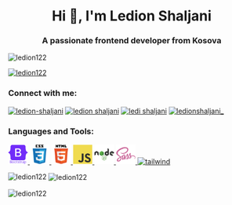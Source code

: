 <h1 align="center">Hi 👋, I'm Ledion Shaljani</h1>
<h3 align="center">A passionate frontend developer from Kosova</h3>

<p align="left"> <img src="https://komarev.com/ghpvc/?username=ledion122&label=Profile%20views&color=0e75b6&style=flat" alt="ledion122" /> </p>

<p align="left"> <a href="https://github.com/ryo-ma/github-profile-trophy"><img src="https://github-profile-trophy.vercel.app/?username=ledion122" alt="ledion122" /></a> </p>

<h3 align="left">Connect with me:</h3>
<p align="left">
<a href="https://codepen.io/ledion-shaljani" target="blank"><img align="center" src="https://raw.githubusercontent.com/rahuldkjain/github-profile-readme-generator/master/src/images/icons/Social/codepen.svg" alt="ledion-shaljani" height="30" width="40" /></a>
<a href="https://linkedin.com/in/ledion shaljani" target="blank"><img align="center" src="https://raw.githubusercontent.com/rahuldkjain/github-profile-readme-generator/master/src/images/icons/Social/linked-in-alt.svg" alt="ledion shaljani" height="30" width="40" /></a>
<a href="https://fb.com/ledi shaljani" target="blank"><img align="center" src="https://raw.githubusercontent.com/rahuldkjain/github-profile-readme-generator/master/src/images/icons/Social/facebook.svg" alt="ledi shaljani" height="30" width="40" /></a>
<a href="https://instagram.com/ledionshaljani_" target="blank"><img align="center" src="https://raw.githubusercontent.com/rahuldkjain/github-profile-readme-generator/master/src/images/icons/Social/instagram.svg" alt="ledionshaljani_" height="30" width="40" /></a>
</p>

<h3 align="left">Languages and Tools:</h3>
<p align="left"> <a href="https://getbootstrap.com" target="_blank" rel="noreferrer"> <img src="https://raw.githubusercontent.com/devicons/devicon/master/icons/bootstrap/bootstrap-plain-wordmark.svg" alt="bootstrap" width="40" height="40"/> </a> <a href="https://www.w3schools.com/css/" target="_blank" rel="noreferrer"> <img src="https://raw.githubusercontent.com/devicons/devicon/master/icons/css3/css3-original-wordmark.svg" alt="css3" width="40" height="40"/> </a> <a href="https://www.w3.org/html/" target="_blank" rel="noreferrer"> <img src="https://raw.githubusercontent.com/devicons/devicon/master/icons/html5/html5-original-wordmark.svg" alt="html5" width="40" height="40"/> </a> <a href="https://developer.mozilla.org/en-US/docs/Web/JavaScript" target="_blank" rel="noreferrer"> <img src="https://raw.githubusercontent.com/devicons/devicon/master/icons/javascript/javascript-original.svg" alt="javascript" width="40" height="40"/> </a> <a href="https://nodejs.org" target="_blank" rel="noreferrer"> <img src="https://raw.githubusercontent.com/devicons/devicon/master/icons/nodejs/nodejs-original-wordmark.svg" alt="nodejs" width="40" height="40"/> </a> <a href="https://sass-lang.com" target="_blank" rel="noreferrer"> <img src="https://raw.githubusercontent.com/devicons/devicon/master/icons/sass/sass-original.svg" alt="sass" width="40" height="40"/> </a> <a href="https://tailwindcss.com/" target="_blank" rel="noreferrer"> <img src="https://www.vectorlogo.zone/logos/tailwindcss/tailwindcss-icon.svg" alt="tailwind" width="40" height="40"/> </a> </p>

<p><img align="left" src="https://github-readme-stats.vercel.app/api/top-langs?username=ledion122&show_icons=true&locale=en&layout=compact" alt="ledion122" /></p>

<p>&nbsp;<img align="center" src="https://github-readme-stats.vercel.app/api?username=ledion122&show_icons=true&locale=en" alt="ledion122" /></p>

<p><img align="center" src="https://github-readme-streak-stats.herokuapp.com/?user=ledion122&" alt="ledion122" /></p>
